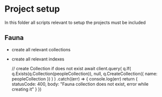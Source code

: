 # Project setup

In this folder all scripts relevant to setup the projects must be included

## Fauna
- create all relevant collections
- create all relevant indexes

    // create Collection if does not exist
    await client.query(
        q.If(
            q.Exists(q.Collection(peopleCollection)),
            null,
            q.CreateCollection({ name: peopleCollection })
        )
    )
        .catch((err) => {
            console.log(err)
            return {
                statusCode: 400,
                body: "Fauna collection does not exist, error while creating it"
            }
        })

